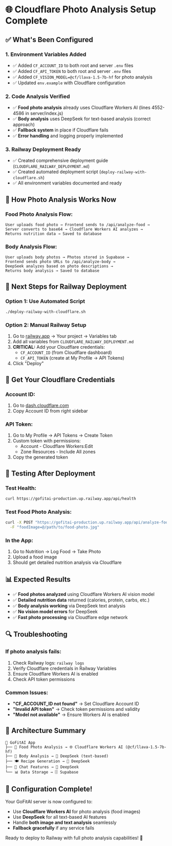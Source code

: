 # 🌐 Cloudflare Photo Analysis Setup Complete

## ✅ What's Been Configured

### 1. **Environment Variables Added**
- ✅ Added `CF_ACCOUNT_ID` to both root and server `.env` files
- ✅ Added `CF_API_TOKEN` to both root and server `.env` files  
- ✅ Added `CF_VISION_MODEL=@cf/llava-1.5-7b-hf` for photo analysis
- ✅ Updated `env.example` with Cloudflare configuration

### 2. **Code Analysis Verified**
- ✅ **Food photo analysis** already uses Cloudflare Workers AI (lines 4552-4586 in server/index.js)
- ✅ **Body analysis** uses DeepSeek for text-based analysis (correct approach)
- ✅ **Fallback system** in place if Cloudflare fails
- ✅ **Error handling** and logging properly implemented

### 3. **Railway Deployment Ready**
- ✅ Created comprehensive deployment guide (`CLOUDFLARE_RAILWAY_DEPLOYMENT.md`)
- ✅ Created automated deployment script (`deploy-railway-with-cloudflare.sh`)
- ✅ All environment variables documented and ready

## 🔄 How Photo Analysis Works Now

### **Food Photo Analysis Flow:**
```
User uploads food photo → Frontend sends to /api/analyze-food → 
Server converts to base64 → Cloudflare Workers AI analyzes → 
Returns nutrition data → Saved to database
```

### **Body Analysis Flow:**
```
User uploads body photos → Photos stored in Supabase → 
Frontend sends photo URLs to /api/analyze-body → 
DeepSeek analyzes based on photo descriptions → 
Returns body analysis → Saved to database
```

## 🚀 Next Steps for Railway Deployment

### **Option 1: Use Automated Script**
```bash
./deploy-railway-with-cloudflare.sh
```

### **Option 2: Manual Railway Setup**
1. Go to [railway.app](https://railway.app) → Your project → Variables tab
2. Add all variables from `CLOUDFLARE_RAILWAY_DEPLOYMENT.md`
3. **CRITICAL:** Add your Cloudflare credentials:
   - `CF_ACCOUNT_ID` (from Cloudflare dashboard)
   - `CF_API_TOKEN` (create at My Profile → API Tokens)
4. Click "Deploy"

## 🔑 Get Your Cloudflare Credentials

### **Account ID:**
1. Go to [dash.cloudflare.com](https://dash.cloudflare.com)
2. Copy Account ID from right sidebar

### **API Token:**
1. Go to My Profile → API Tokens → Create Token
2. Custom token with permissions:
   - Account - Cloudflare Workers:Edit
   - Zone Resources - Include All zones
3. Copy the generated token

## 🧪 Testing After Deployment

### **Test Health:**
```bash
curl https://gofitai-production.up.railway.app/api/health
```

### **Test Food Photo Analysis:**
```bash
curl -X POST "https://gofitai-production.up.railway.app/api/analyze-food" \
  -F "foodImage=@/path/to/food-photo.jpg"
```

### **In the App:**
1. Go to Nutrition → Log Food → Take Photo
2. Upload a food image
3. Should get detailed nutrition analysis via Cloudflare

## 📊 Expected Results

- ✅ **Food photos analyzed** using Cloudflare Workers AI vision model
- ✅ **Detailed nutrition data** returned (calories, protein, carbs, etc.)
- ✅ **Body analysis working** via DeepSeek text analysis
- ✅ **No vision model errors** for DeepSeek
- ✅ **Fast photo processing** via Cloudflare edge network

## 🔍 Troubleshooting

### **If photo analysis fails:**
1. Check Railway logs: `railway logs`
2. Verify Cloudflare credentials in Railway Variables
3. Ensure Cloudflare Workers AI is enabled
4. Check API token permissions

### **Common Issues:**
- **"CF_ACCOUNT_ID not found"** → Set Cloudflare Account ID
- **"Invalid API token"** → Check token permissions and validity
- **"Model not available"** → Ensure Workers AI is enabled

## 🎯 Architecture Summary

```
📱 GoFitAI App
├── 🥗 Food Photo Analysis → 🌐 Cloudflare Workers AI (@cf/llava-1.5-7b-hf)
├── 💪 Body Analysis → 🤖 DeepSeek (text-based)
├── 🍽️ Recipe Generation → 🤖 DeepSeek
├── 💬 Chat Features → 🤖 DeepSeek
└── 📊 Data Storage → 🗄️ Supabase
```

## 🎉 Configuration Complete!

Your GoFitAI server is now configured to:
- Use **Cloudflare Workers AI** for photo analysis (food images)
- Use **DeepSeek** for all text-based AI features
- Handle **both image and text analysis** seamlessly
- **Fallback gracefully** if any service fails

Ready to deploy to Railway with full photo analysis capabilities! 🚀

